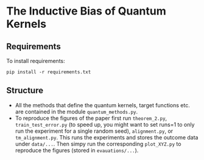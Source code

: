 
# The Inductive Bias of Quantum Kernels



## Requirements

To install requirements:

```setup
pip install -r requirements.txt
```

## Structure
- All the methods that define the quantum kernels, target functions etc. are contained in the module `quantum_methods.py`.
- To reproduce the figures of the paper first run `theorem_2.py`, `train_test_error.py` (to speed up, you might want to
  set runs=1 to only run the experiment for a single random seed), 
  `alignment.py`, or `tm_alignment.py`. 
This runs the experiments and stores the outcome data under `data/...`. Then simpy run the corresponding `plot_XYZ.py` 
  to reproduce the figures (stored in `evauations/...`).
  
  

